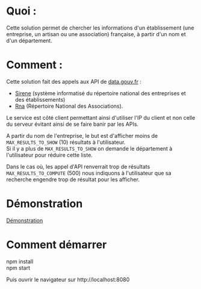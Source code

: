 # Quoi :
Cette solution permet de chercher les informations d'un établissement (une entreprise, un artisan ou une association) française, à partir d'un nom et d'un département.

# Comment :
Cette solution fait des appels aux API de [data.gouv.fr](https://www.data.gouv.fr/fr/) :
 - [Sirene](https://entreprise.data.gouv.fr/api_doc_sirene) (système informatisé du répertoire national des entreprises et des établissements) 
 - [Rna](https://entreprise.data.gouv.fr/api_doc_rna) (Répertoire National des Associations).
  
Le service est côté client permettant ainsi d'utiliser l'IP du client et non celle du serveur évitant ainsi de se faire banir par les APIs.  
  

A partir du nom de l'entreprise, le but est d'afficher moins de `MAX_RESULTS_TO_SHOW` (10) résultats à l'utilisateur.  
Si il y a plus de `MAX_RESULTS_TO_SHOW` on demande le département à l'utilisateur pour réduire cette liste.  

Dans le cas où, les appel d'API renverrait trop de résultats `MAX_RESULTS_TO_COMPUTE` (500) nous indiquons à l'utilisateur que sa recherche engendre trop de résultat pour les afficher.

# Démonstration
[Démonstration](https://intia.github.io/searchFrenchSIRET)


# Comment démarrer

npm install  
npm start  
  
Puis ouvrir le navigateur sur http://localhost:8080
